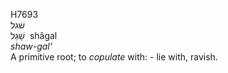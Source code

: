 <body>
  <p>H7693<br>  שׁגל  <br> שָׁגַל  ‎  shâgal  <br><i>shaw-gal‘ </i><br>A primitive root; to <i>copulate</i> with: - lie with, ravish.<br></p>
 </body>